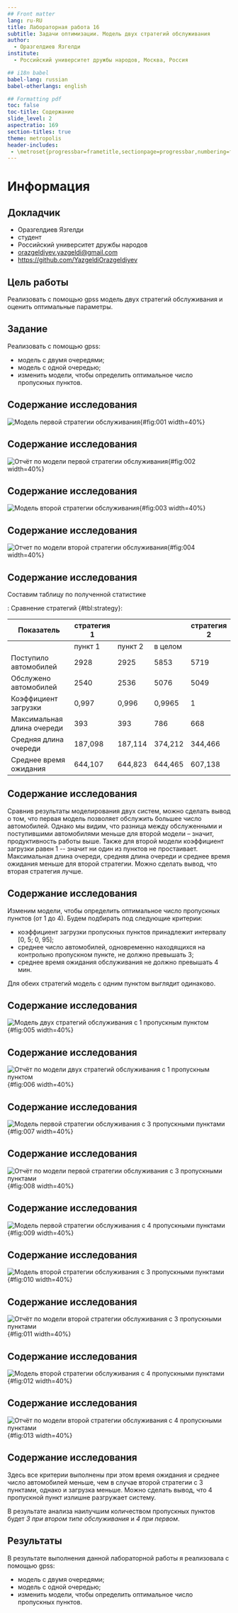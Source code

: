 ```yaml
---
## Front matter
lang: ru-RU
title: Лабораторная работа 16
subtitle: Задачи оптимизации. Модель двух стратегий обслуживания
author:
  - Оразгелдиев Язгелди
institute:
  - Российский университет дружбы народов, Москва, Россия

## i18n babel
babel-lang: russian
babel-otherlangs: english

## Formatting pdf
toc: false
toc-title: Содержание
slide_level: 2
aspectratio: 169
section-titles: true
theme: metropolis
header-includes:
 - \metroset{progressbar=frametitle,sectionpage=progressbar,numbering=fraction}
---
```


# Информация

## Докладчик

  * Оразгелдиев Язгелди
  * студент
  * Российский университет дружбы народов
  * [orazgeldiyev.yazgeldi@gmail.com](mailto:orazgeldiyev.yazgeldi@gmail.com)
  * <https://github.com/YazgeldiOrazgeldiyev>

## Цель работы

Реализовать с помощью gpss модель двух стратегий обслуживания и оценить оптимальные параметры.

## Задание

Реализовать с помощью gpss:

- модель с двумя очередями;
- модель с одной очередью;
- изменить модели, чтобы определить оптимальное число пропускных пунктов.

## Содержание исследования

![Модель первой стратегии обслуживания](image/1.jpg){#fig:001 width=40%}

## Содержание исследования

![Отчёт по модели первой стратегии обслуживания](image/2.jpg){#fig:002 width=40%}

## Содержание исследования

![Модель второй стратегии обслуживания](image/3.jpg){#fig:003 width=40%}

## Содержание исследования

![Отчет по модели второй стратегии обслуживания](image/4.jpg){#fig:004 width=40%}

## Содержание исследования

Составим таблицу по полученной статистике

: Сравнение стратегий {#tbl:strategy}:

| Показатель                 | стратегия 1 |         |          |  стратегия 2 |
|----------------------------|-------------|---------|----------|--------------|
|                            | пункт 1     | пункт 2 | в целом  |              |
| Поступило автомобилей      | 2928        | 2925    | 5853     | 5719         |
| Обслужено автомобилей      | 2540        | 2536    | 5076     | 5049         |
| Коэффициент загрузки       | 0,997       | 0,996   | 0,9965   | 1            |
| Максимальная длина очереди | 393         | 393     | 786      | 668          |
| Средняя длина очереди      | 187,098     | 187,114 | 374,212  | 344,466      |
| Среднее время ожидания     | 644,107     | 644,823 | 644,465  | 607,138      |

## Содержание исследования

Сравнив результаты моделирования двух систем, можно сделать вывод о том,
что первая модель позволяет обслужить большее число автомобилей. Однако мы
видим, что разница между обслуженными и поступившими автомобилями меньше
для второй модели – значит, продуктивность работы выше. Также для второй модели коэффициент загрузки равен 1 -- значит ни один из
пунктов не простаивает. Максимальная длина очереди, средняя длина очереди и
среднее время ожидания меньше для второй стратегии. Можно сделать вывод, что
вторая стратегия лучше.

## Содержание исследования

Изменим модели, чтобы определить оптимальное число пропускных пунктов (от 1 до 4). Будем подбирать под следующие критерии:

- коэффициент загрузки пропускных пунктов принадлежит интервалу [0, 5; 0, 95];
- среднее число автомобилей, одновременно находящихся на контрольно пропускном пункте, не должно превышать 3;
- среднее время ожидания обслуживания не должно превышать 4 мин.

Для обеих стратегий модель с одним пунктом выглядит одинаково.

## Содержание исследования

![Модель двух стратегий обслуживания с 1 пропускным пунктом](image/5.jpg){#fig:005 width=40%}

## Содержание исследования

![Отчёт по модели двух стратегий обслуживания с 1 пропускным пунктом](image/6.jpg){#fig:006 width=40%}

## Содержание исследования

![Модель первой стратегии обслуживания с 3 пропускными пунктами](image/7.jpg){#fig:007 width=40%}

## Содержание исследования

![Отчёт по модели первой стратегии обслуживания с 3 пропускными пунктами](image/8.jpg){#fig:008 width=40%}

## Содержание исследования

![Модель первой стратегии обслуживания с 4 пропускными пунктами](image/9.jpg){#fig:009 width=40%}

## Содержание исследования

![Модель второй стратегии обслуживания с 3 пропускными пунктами](image/10.jpg){#fig:010 width=40%}

## Содержание исследования

![Отчёт по модели второй стратегии обслуживания с 3 пропускными пунктами](image/11.jpg){#fig:011 width=40%}

## Содержание исследования

![Модель второй стратегии обслуживания с 4 пропускными пунктами](image/12.jpg){#fig:012 width=40%}

## Содержание исследования

![Отчёт по модели второй стратегии обслуживания с 4 пропускными пунктами](image/13.jpg){#fig:013 width=40%}

## Содержание исследования

Здесь все критерии выполнены при этом время ожидания и среднее число автомобилей меньше, чем в случае второй стратегии с 3 пунктами, однако и загрузка меньше. Можно сделать вывод, что 4 пропускной пункт излишне разгружает систему.

В результате анализа наилучшим количеством пропускных пунктов будет *3 при втором типе обслуживания* и *4 при первом*.

## Результаты

В результате выполнения данной лабораторной работы я реализовала с помощью gpss:

- модель с двумя очередями;
- модель с одной очередью;
- изменить модели, чтобы определить оптимальное число пропускных пунктов.
